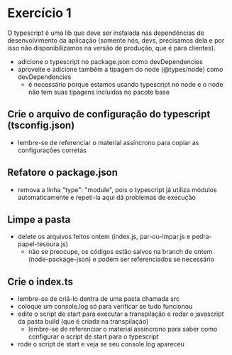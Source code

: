 # Exercício 1
O typescript é uma lib que deve ser instalada nas dependências de desenvolvimento da aplicação (somente nós, devs, precisamos dela e por isso não disponibilizamos na versão de produção, que é para clientes).<br>
- adicione o typescript no package.json como devDependencies
- aproveite e adicione também a tipagem do node (@types/node) como devDependencies
    - é necessário porque estamos usando typescript no node e o node não tem suas tipagens incluídas no pacote base

## Crie o arquivo de configuração do typescript (tsconfig.json)
- lembre-se de referenciar o material assíncrono para copiar as configurações corretas

## Refatore o package.json
- remova a linha "type": "module", pois o typescript já utiliza módulos automaticamente e repeti-la aqui dá problemas de execução

## Limpe a pasta
- delete os arquivos feitos ontem (index.js, par-ou-impar.js e pedra-papel-tesoura.js)
    - não se preocupe, os códigos estão salvos na branch de ontem (node-package-json) e podem ser referenciados se necessário
 
## Crie o index.ts
- lembre-se de criá-lo dentra de uma pasta chamada src
- coloque um console.log só para verificar se tudo funcionou
- edite o script de start para executar a transpilação e rodar o javascript da pasta build (que é criada na transpilação)
    - lembre-se de referenciar o material assíncrono para saber como configurar o script de start para o typescript
- rode o script de start e veja se seu console.log apareceu
